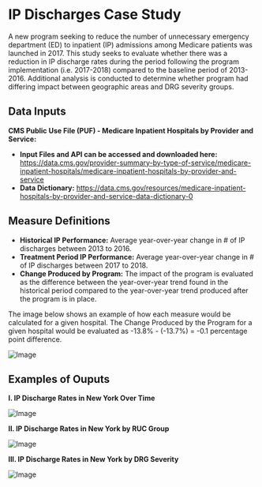 # IP Discharges Case Study
A new program seeking to reduce the number of unnecessary emergency department (ED) to inpatient (IP) admissions among Medicare patients was launched in 2017. This study seeks to evaluate whether there was a reduction in IP discharge rates during the period following the program
implementation (i.e. 2017-2018) compared to the baseline period of 2013-2016. Additional analysis is conducted to determine whether program had differing impact between geographic areas and DRG severity groups.

## Data Inputs
<b>CMS Public Use File (PUF) - Medicare Inpatient Hospitals by Provider and Service:</b> <br>
* <b>Input Files and API can be accessed and downloaded here:</b> <h>https://data.cms.gov/provider-summary-by-type-of-service/medicare-inpatient-hospitals/medicare-inpatient-hospitals-by-provider-and-service</h>
* <b>Data Dictionary:</b> <h>https://data.cms.gov/resources/medicare-inpatient-hospitals-by-provider-and-service-data-dictionary-0</h>

## Measure Definitions

* <b>Historical IP Performance:</b> Average year-over-year change in # of IP discharges between 2013 to 2016.
* <b>Treatment Period IP Performance:</b> Average year-over-year change in # of IP discharges between 2017 to 2018.
* <b>Change Produced by Program:</b> The impact of the program is evaluated as the difference between the year-over-year trend found in the historical period compared to the year-over-year trend produced after the program is in place.

The image below shows an example of how each measure would be calculated for a given hospital. The Change Produced by the Program for a given hospital would be evaluated as -13.8% - (-13.7%) = -0.1 percentage point difference. 

![Image](https://github.com/user-attachments/assets/367ff0e3-3db8-410f-99a1-98959dccf481)

## Examples of Ouputs
<b>I. IP Discharge Rates in New York Over Time</b><br>

![Image](https://github.com/user-attachments/assets/981c42d9-0229-4494-a241-83754c5920bf)


<b>II. IP Discharge Rates in New York by RUC Group</b><br>

![Image](https://github.com/user-attachments/assets/0bbf87ae-f996-4cef-9d0c-d74cc3fef3c9)


<b>III. IP Discharge Rates in New York by DRG Severity</b><br>

![Image](https://github.com/user-attachments/assets/307bfabb-f37d-42da-835a-e3710718ae03)
